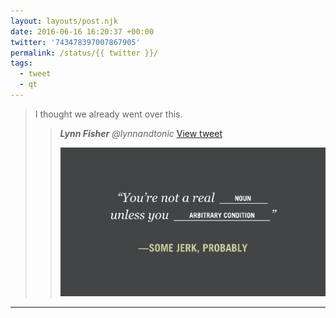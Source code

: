 ```yaml
---
layout: layouts/post.njk
date: 2016-06-16 16:20:37 +00:00
twitter: '743478397007867905'
permalink: /status/{{ twitter }}/
tags: 
  - tweet
  - qt
---
```


> I thought we already went over this. 
> 
> > <cite>**Lynn Fisher** @lynnandtonic</cite> [View tweet](/status/676805173910499328)
> > 
> > ![“You’re not a real (noun) unless you (arbitrary condition)” —some jerk, probably](/img/676805173910499328-CWR-uCoUEAA00_K.png)

---
